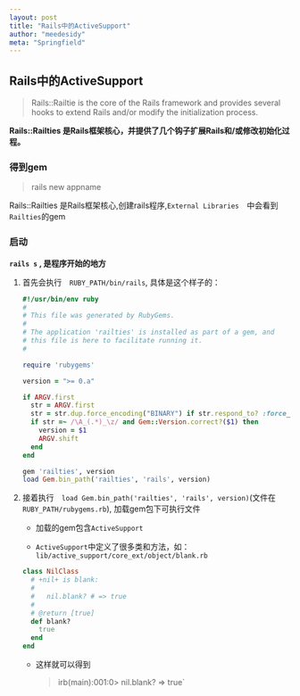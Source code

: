 ```yaml
---
layout: post
title: "Rails中的ActiveSupport"
author: "meedesidy"
meta: "Springfield"
---
```


## Rails中的ActiveSupport

> Rails::Railtie is the core of the Rails framework and provides several hooks to extend Rails and/or modify the initialization process.


**Rails::Railties 是Rails框架核心，并提供了几个钩子扩展Rails和/或修改初始化过程。**

### 得到gem
> rails new appname

Rails::Railties 是Rails框架核心,创建rails程序,`External Libraries`　中会看到　`Railties`的gem

### 启动

**`rails s` , 是程序开始的地方**

1. 首先会执行　`RUBY_PATH/bin/rails`, 具体是这个样子的：

    ```ruby
    #!/usr/bin/env ruby
    #
    # This file was generated by RubyGems.
    #
    # The application 'railties' is installed as part of a gem, and
    # this file is here to facilitate running it.
    #
    
    require 'rubygems'
    
    version = ">= 0.a"
    
    if ARGV.first
      str = ARGV.first
      str = str.dup.force_encoding("BINARY") if str.respond_to? :force_encoding
      if str =~ /\A_(.*)_\z/ and Gem::Version.correct?($1) then
        version = $1
        ARGV.shift
      end
    end
    
    gem 'railties', version
    load Gem.bin_path('railties', 'rails', version)
    ```

2. 接着执行　`load Gem.bin_path('railties', 'rails', version)`(文件在`RUBY_PATH/rubygems.rb`), 加载gem包下可执行文件

    - 加载的gem包含`ActiveSupport`
    
    - `ActiveSupport`中定义了很多类和方法，如：　`lib/active_support/core_ext/object/blank.rb`
    
    ```ruby
    class NilClass
      # +nil+ is blank:
      #
      #   nil.blank? # => true
      #
      # @return [true]
      def blank?
        true
      end
    end
    ```
    - 这样就可以得到
    
        > irb(main):001:0> nil.blank? => true`